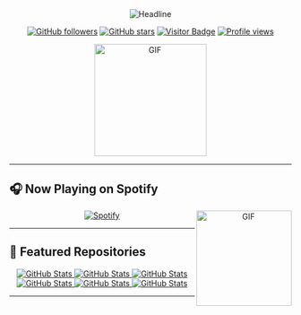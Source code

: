 <div align="center">

<img src="https://readme-typing-svg.herokuapp.com?color=%236FDA44&size=32&center=true&vCenter=true&width=600&height=50&lines=Hi+there+I'm+MrGhost+%F0%9F%91%8B" alt="Headline" />

[![GitHub followers](https://img.shields.io/github/followers/AnushkaWijegoonawardana97?style=social)](https://github.com/AnushkaWijegoonawardana97)
[![GitHub stars](https://img.shields.io/github/stars/AnushkaWijegoonawardana97?style=social)](https://github.com/AnushkaWijegoonawardana97)
[![Visitor Badge](https://visitor-badge.laobi.icu/badge?page_id=AnushkaWijegoonawardana97.repoName)](https://github.com/AnushkaWijegoonawardana97)
[![Profile views](https://komarev.com/ghpvc/?username=AnushkaWijegoonawardana97)](https://github.com/AnushkaWijegoonawardana97)

</div>

<div align="center">
<img alt="GIF" src="https://media.giphy.com/media/sL00sB0pH5oVaQclLc/giphy.gif" width="200" />
</div>


---

## 🎧 Now Playing on Spotify

<div align="center">
  <img align="right" alt="GIF" height="170px" src="https://media.giphy.com/media/J5B1Y8QZnzXXbLQIBu/giphy.gif" />

[![Spotify](https://novatorem.bgstatic.vercel.app/api/spotify)](https://open.spotify.com/user/h6h6pd7qqade8ixh6yecs6b7v)

</div>

---

## 🔧 Featured Repositories

<div align="center">
  <a href="https://github.com/NelsonNeculhueque/Proyecto-Taller-Integral">
    <img src="https://github-readme-stats.vercel.app/api/pin/?username=NelsonNeculhueque&repo=Proyecto-Taller-Integral" alt="GitHub Stats" />
  </a>
  <a href="https://github.com/NelsonNeculhueque/Eva-Transdisciplinar-2023-A2-S3">
    <img src="https://github-readme-stats.vercel.app/api/pin/?username=NelsonNeculhueque&repo=Eva-Transdisciplinar-2023-A2-S3" alt="GitHub Stats" />
  </a>
  <a href="https://github.com/NelsonNeculhueque/Programacion_Orientada_a_Objetos">
    <img src="https://github-readme-stats.vercel.app/api/pin/?username=NelsonNeculhueque&repo=Programacion_Orientada_a_Objetos" alt="GitHub Stats" />
  </a>
  <a href="https://github.com/RohanCas/Desarollo_web">
    <img src="https://github-readme-stats.vercel.app/api/pin/?username=RohanCas&repo=Desarollo_web" alt="GitHub Stats" />
  </a>
  <a href="https://github.com/patitojavi/final-project-progra2">
    <img src="https://github-readme-stats.vercel.app/api/pin/?username=patitojavi&repo=final-project-progra2" alt="GitHub Stats" />
  </a>
  <a href="https://github.com/NelsonNeculhueque/Ejercicios">
    <img src="https://github-readme-stats.vercel.app/api/pin/?username=NelsonNeculhueque&repo=Ejercicios" alt="GitHub Stats" />
  </a>
</div>

---

